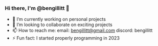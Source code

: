 ### Hi there, I'm @bengillitt 👋

<!--
**bengillitt/bengillitt** is a ✨ _special_ ✨ repository because its `README.md` (this file) appears on your GitHub profile.

Here are some ideas to get you started:

- 🔭 I’m currently working on ...
- 🌱 I’m currently learning ...
- 👯 I’m looking to collaborate on ...
- 🤔 I’m looking for help with ...
- 💬 Ask me about ...
- 📫 How to reach me: ...
- 😄 Pronouns: ...
- ⚡ Fun fact: ...
-->

- 🔭 I’m currently working on personal projects
- 👯 I’m looking to collaborate on exciting projects
- 📫 How to reach me: email: bengillitt@gmail.com discord: bengillitt
- ⚡ Fun fact: I started properly programming in 2023